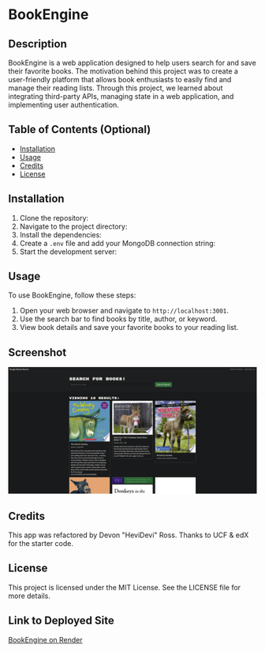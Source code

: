 # BookEngine

## Description
BookEngine is a web application designed to help users search for and save their favorite books. The motivation behind this project was to create a user-friendly platform that allows book enthusiasts to easily find and manage their reading lists. Through this project, we learned about integrating third-party APIs, managing state in a web application, and implementing user authentication.

## Table of Contents (Optional)

- [Installation](#installation)
- [Usage](#usage)
- [Credits](#credits)
- [License](#license)

## Installation

1. Clone the repository:
2. Navigate to the project directory:
3. Install the dependencies:
4. Create a `.env` file and add your MongoDB connection string:
5. Start the development server:

## Usage
To use BookEngine, follow these steps:

1. Open your web browser and navigate to `http://localhost:3001`.
2. Use the search bar to find books by title, author, or keyword.
3. View book details and save your favorite books to your reading list.

## Screenshot
![](client/src/assets/BookEngineScrenshot.png)

## Credits
This app was refactored by Devon "HeviDevi" Ross. Thanks to UCF & edX for the starter code.

## License
This project is licensed under the MIT License. See the LICENSE file for more details.

## Link to Deployed Site
[BookEngine on Render](https://bookengine-xes6.onrender.com)

